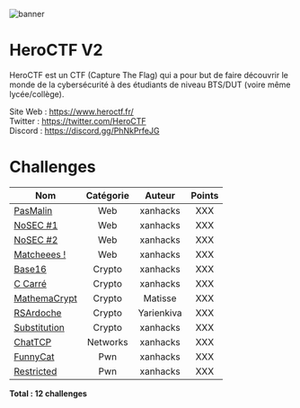 ![banner](https://pbs.twimg.com/profile_banners/815907006708060160/1586530306/1500x500)

# HeroCTF V2

HeroCTF est un CTF (Capture The Flag) qui a pour but de faire découvrir le monde de la cybersécurité à des étudiants de niveau BTS/DUT (voire même lycée/collège).

Site Web : https://www.heroctf.fr/ <br>
Twitter : https://twitter.com/HeroCTF <br>
Discord : https://discord.gg/PhNkPrfeJG

# Challenges

| Nom                                  | Catégorie | Auteur     | Points |
|--------------------------------------|:---------:|:----------:|:------:|
| [PasMalin](Web/PasMalin)             | Web       | xanhacks   | XXX    |
| [NoSEC #1](Web/NoSEC1)               | Web       | xanhacks   | XXX    |
| [NoSEC #2](Web/NoSEC2)               | Web       | xanhacks   | XXX    |
| [Matcheees !](Web/Matcheees)         | Web       | xanhacks   | XXX    |
| [Base16](Crypto/Base16)              | Crypto    | xanhacks   | XXX    |
| [C Carré](Crypto/C_Carre)            | Crypto    | xanhacks   | XXX    |
| [MathemaCrypt](Crypto/MathemaCrypt)  | Crypto    | Matisse    | XXX    |
| [RSArdoche](Crypto/RSArdoche)        | Crypto    | Yarienkiva | XXX    |
| [Substitution](Crypto/Substitution)  | Crypto    | xanhacks   | XXX    |
| [ChatTCP](Networks/ChatTCP)          | Networks  | xanhacks   | XXX    |
| [FunnyCat](Pwn/FunnyCat)             | Pwn       | xanhacks   | XXX    |
| [Restricted](Pwn/Restricted)         | Pwn       | xanhacks   | XXX    |


**Total : 12 challenges**